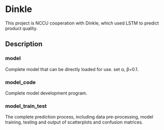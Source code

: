 # Dinkle

This project is NCCU cooperation with Dinkle, which used LSTM to predict product quality.

## Description

### model

Complete model that can be directly loaded for use.
set α, β=0.1.

### model_code

Complete model development program.

### model_train_test

The complete prediction process, including data pre-processing, model training, testing and output of scatterplots and confusion matrices. 

